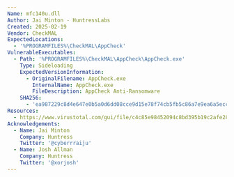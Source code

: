 ```yaml
---
Name: mfc140u.dll
Author: Jai Minton - HuntressLabs
Created: 2025-02-19
Vendor: CheckMAL
ExpectedLocations:
  - '%PROGRAMFILES%\CheckMAL\AppCheck'
VulnerableExecutables:
  - Path: '%PROGRAMFILES%\CheckMAL\AppCheck\AppCheck.exe'
    Type: Sideloading
    ExpectedVersionInformation:
      - OriginalFilename: AppCheck.exe
        InternalName: AppCheck.exe
        FileDescription: AppCheck Anti-Ransomware
    SHA256:
      - 'ea987229c8d4e647e0b5a0d6dd08cce9d15e78f74cb5fb5c86a7e9ea6a5ecc82'
Resources:
  - https://www.virustotal.com/gui/file/c4c85e98452094c8bd395b19c2afe283a50cdbb651e51e09d3f7b0dfa35fda65/details
Acknowledgements:
  - Name: Jai Minton
    Company: Huntress
    Twitter: '@cyberrraiju'
  - Name: Josh Allman
    Company: Huntress
    Twitter: '@xorjosh'
---
```



